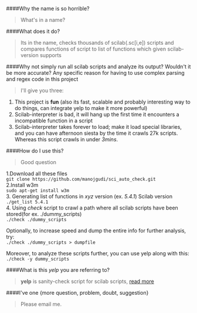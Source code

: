 ####Why the name is so horrible?
> What's in a name?

####What does it do?
> Its in the name, checks thousands of scilab(.sc[i,e]) scripts and compares functions of script to list of functions which given scilab-version supports

####Why not simply run all scilab scripts and analyze its output? Wouldn't it be more accurate? Any specific reason for having to use complex parsing and regex code in this project
> I'll give you three: <br/>

1. This project is **fun** (also its fast, scalable and probably interesting way to do things, can integrate yelp to make it more powerful)<br/>
2. Scilab-interpreter is bad, it will hang up the first time it encounters a incompatible function in a script<br/>
3. Scilab-interpreter takes forever to load; make it load special libraries, and you can have afternoon siesta by the time it crawls 27k scripts.<br/> Whereas this script crawls in under *3mins*. 

####How do I use this?
> Good question

1.Download all these files<br/>
`git clone https://github.com/manojgudi/sci_auto_check.git` <br>
2.Install w3m<br>
`sudo apt-get install w3m`<br/>
3. Generating list of functions in *xyz* version (ex. *5.4.1*) Scilab version<br>
`./get_list 5.4.1`<br>
4. Using *check* script to crawl a path where all scilab scripts have been stored(for ex. ./dummy_scripts)<br>
`./check ./dummy_scripts` 

Optionally, to increase speed and dump the entire info for further analysis, try:<br/>
`./check ./dummy_scripts > dumpfile`<br>

Moreover, to analyze these scripts further, you can use yelp along with this:<br/>
`./check -y dummy_scripts`

####What is this *yelp* you are referring to?
> **yelp** is sanity-check script for scilab scripts, [read more](https://github.com/manojgudi/yelp) <br/>

####I've one {more question, problem, doubt, suggestion}
> Please email me.
